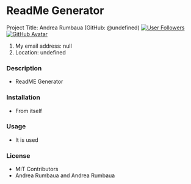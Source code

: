 # ReadMe Generator
    
Project Title: Andrea Rumbaua (GitHub: @undefined) [![User Followers](https://img.shields.io/github/followers/undefined?style=social)](https://github.com/arumbaua366?tab=followers)
[![GitHub Avatar](https://avatars.githubusercontent.com/u/56378858?v=4)](https://github.com/arumbaua366)
1. My email address: null
2. Location: undefined
### Description
* ReadME Generator
### Installation
* From itself
### Usage
* It is used
### License
* MIT
Contributors
* Andrea Rumbaua and Andrea Rumbaua
